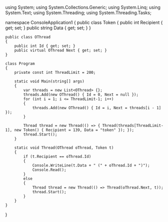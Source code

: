 using System;
using System.Collections.Generic;
using System.Linq;
using System.Text;
using System.Threading;
using System.Threading.Tasks;

namespace ConsoleApplication1
{
    public class Token
    {
        public int Recipient { get; set; }
        public string Data { get; set; }
    }

    public class OThread
    {
        public int Id { get; set; }
        public virtual OThread Next { get; set; }
    }

    class Program
    {
        private const int ThreadLimit = 200;

        static void Main(string[] args)
        {
            var threads = new List<OThread> {};
            threads.Add(new OThread() { Id = 0, Next = null });
            for (int i = 1; i <= ThreadLimit-1; i++)
            {
                threads.Add(new OThread() { Id = i, Next = threads[i - 1] });
            }

            Thread thread = new Thread(() => { Thread(threads[ThreadLimit-1], new Token() { Recipient = 139, Data = "token" }); });
            thread.Start();
        }

        static void Thread(OThread oThread, Token t)
        {
            if (t.Recipient == oThread.Id)
            {
                Console.WriteLine(t.Data + " (" + oThread.Id + ")");
                Console.Read();
            }
            else
            {
                Thread thread = new Thread(() => Thread(oThread.Next, t));
                thread.Start();
            }
        }
    }
}
